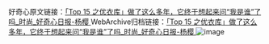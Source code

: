 好奇心原文链接：[「Top 15 之优衣库」做了这么多年，它终于想起来问“我是谁”了吗_时尚_好奇心日报-杨樱 ](https://www.qdaily.com/articles/10978.html)
WebArchive归档链接：[「Top 15 之优衣库」做了这么多年，它终于想起来问“我是谁”了吗_时尚_好奇心日报-杨樱 ](http://web.archive.org/web/20170724122936/http://www.qdaily.com:80/articles/10978.html)
![image](http://ww3.sinaimg.cn/large/007d5XDply1g3wci9xrzhj30u07lvu0x)